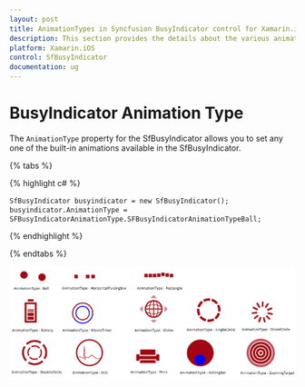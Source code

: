 ```yaml
---
layout: post
title: AnimationTypes in Syncfusion BusyIndicator control for Xamarin.iOS
description: This section provides the details about the various animation types in Syncfusion BusyIndicator 
platform: Xamarin.iOS
control: SfBusyIndicator
documentation: ug
---
```



# BusyIndicator Animation Type

The `AnimationType` property for the SfBusyIndicator allows you to set any one of the built-in animations available in the SfBusyIndicator.

{% tabs %}

{% highlight c# %}

	SfBusyIndicator busyindicator = new SfBusyIndicator();
	busyindicator.AnimationType = SFBusyIndicatorAnimationType.SFBusyIndicatorAnimationTypeBall;
	
{% endhighlight %} 

{% endtabs %}

![The Ball Animation](images/Ball.png)                 

